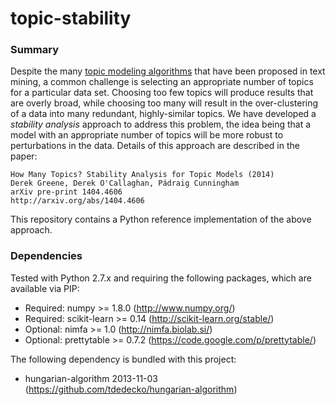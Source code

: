 topic-stability
===============

### Summary
Despite the many [topic modeling algorithms](http://en.wikipedia.org/wiki/Topic_model) that have been proposed in text mining, a common challenge is selecting an appropriate number of topics for a particular data set. Choosing too few topics will produce results that are overly broad, while choosing too many will result in the over-clustering of a data into many redundant, highly-similar topics. We have developed a *stability analysis* approach to address this problem, the idea being that a model with an appropriate number of topics will be more robust to perturbations in the data. Details of this approach are described in the paper:

	How Many Topics? Stability Analysis for Topic Models (2014)
	Derek Greene, Derek O'Callaghan, Pádraig Cunningham
	arXiv pre-print 1404.4606
	http://arxiv.org/abs/1404.4606
	
This repository contains a Python reference implementation of the above approach.

### Dependencies
Tested with Python 2.7.x and requiring the following packages, which are available via PIP:
 - Required: numpy >= 1.8.0 (http://www.numpy.org/)
 - Required: scikit-learn >= 0.14 (http://scikit-learn.org/stable/)
 - Optional: nimfa >= 1.0 (http://nimfa.biolab.si/)
 - Optional: prettytable >= 0.7.2 (https://code.google.com/p/prettytable/)

The following dependency is bundled with this project:
- hungarian-algorithm 2013-11-03 (https://github.com/tdedecko/hungarian-algorithm)
 
